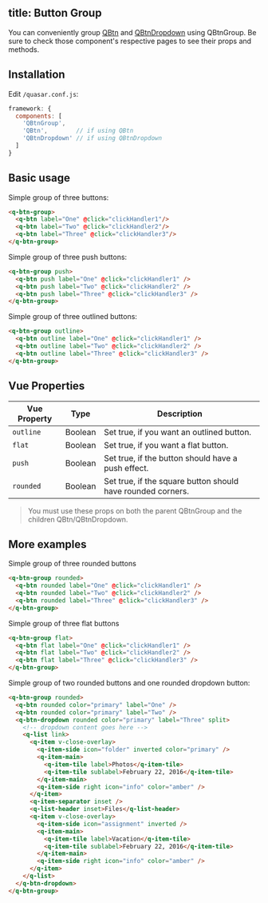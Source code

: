 title: Button Group
---
You can conveniently group [QBtn](/components/button.html) and [QBtnDropdown](/components/button-dropdown.html) using QBtnGroup. Be sure to check those component's respective pages to see their props and methods.
<input type="hidden" data-fullpage-demo="buttons/btn-group">

## Installation
Edit `/quasar.conf.js`:
```js
framework: {
  components: [
    'QBtnGroup',
    'QBtn',        // if using QBtn
    'QBtnDropdown' // if using QBtnDropdown
  ]
}
```

## Basic usage
Simple group of three buttons:
```html
<q-btn-group>
  <q-btn label="One" @click="clickHandler1"/>
  <q-btn label="Two" @click="clickHandler2"/>
  <q-btn label="Three" @click="clickHandler3"/>
</q-btn-group>
```

Simple group of three push buttons:
```html
<q-btn-group push>
  <q-btn push label="One" @click="clickHandler1" />
  <q-btn push label="Two" @click="clickHandler2" />
  <q-btn push label="Three" @click="clickHandler3" />
</q-btn-group>
```

Simple group of three outlined buttons:
```html
<q-btn-group outline>
  <q-btn outline label="One" @click="clickHandler1" />
  <q-btn outline label="Two" @click="clickHandler2" />
  <q-btn outline label="Three" @click="clickHandler3" />
</q-btn-group>
```

## Vue Properties

| Vue Property | Type    | Description |
| ---          | ---     | --- |
| `outline`    | Boolean | Set true, if you want an outlined button. |
| `flat`       | Boolean | Set true, if you want a flat button. |
| `push`       | Boolean | Set true, if the button should have a push effect. |
| `rounded`    | Boolean | Set true, if the square button should have rounded corners. |

> You must use these props on both the parent QBtnGroup and the children QBtn/QBtnDropdown.


## More examples
Simple group of three rounded buttons
```html
<q-btn-group rounded>
  <q-btn rounded label="One" @click="clickHandler1" />
  <q-btn rounded label="Two" @click="clickHandler2" />
  <q-btn rounded label="Three" @click="clickHandler3" />
</q-btn-group>
```

Simple group of three flat buttons
```html
<q-btn-group flat>
  <q-btn flat label="One" @click="clickHandler1" />
  <q-btn flat label="Two" @click="clickHandler2" />
  <q-btn flat label="Three" @click="clickHandler3" />
</q-btn-group>
```

Simple group of two rounded buttons and one rounded dropdown button:
```html
<q-btn-group rounded>
  <q-btn rounded color="primary" label="One" />
  <q-btn rounded color="primary" label="Two" />
  <q-btn-dropdown rounded color="primary" label="Three" split>
    <!-- dropdown content goes here -->
    <q-list link>
      <q-item v-close-overlay>
        <q-item-side icon="folder" inverted color="primary" />
        <q-item-main>
          <q-item-tile label>Photos</q-item-tile>
          <q-item-tile sublabel>February 22, 2016</q-item-tile>
        </q-item-main>
        <q-item-side right icon="info" color="amber" />
      </q-item>
      <q-item-separator inset />
      <q-list-header inset>Files</q-list-header>
      <q-item v-close-overlay>
        <q-item-side icon="assignment" inverted />
        <q-item-main>
          <q-item-tile label>Vacation</q-item-tile>
          <q-item-tile sublabel>February 22, 2016</q-item-tile>
        </q-item-main>
        <q-item-side right icon="info" color="amber" />
      </q-item>
    </q-list>
  </q-btn-dropdown>
</q-btn-group>
```
